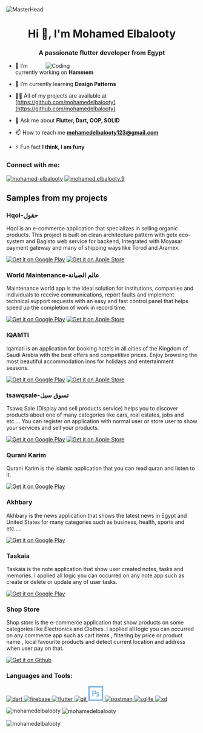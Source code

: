 ![MasterHead](https://1.bp.blogspot.com/-b6bxqJmHSBQ/YCF7iAb1e8I/AAAAAAAAQD4/bjVGymoEwg4HKkjQI04cj9LyYnHS4LhdQCLcBGAsYHQ/s0/new-curriculum-for-android-educators-social-v4.png)
<h1 align="center">Hi 👋, I'm Mohamed Elbalooty</h1>
<h3 align="center">A passionate flutter developer from Egypt</h3>
<img align= "right" alt= "Coding" width= "400" src= "https://miro.medium.com/max/1360/1*IRGHmiGsa16stedQvIaZfw.gif">

- 🔭 I’m currently working on **Hammem**

- 🌱 I’m currently learning **Design Patterns**

- 👨‍💻 All of my projects are available at [https://github.com/mohamedelbalooty](https://github.com/mohamedelbalooty)

- 💬 Ask me about **Flutter, Dart, OOP, SOLID**

- 📫 How to reach me **mohamedelbalooty123@gmail.com**

- ⚡ Fun fact **I think, I am funy**

<h3 align="left">Connect with me:</h3>
<p align="left">
<a href="https://linkedin.com/in/mohamed-elbalooty" target="blank"><img align="center" src="https://raw.githubusercontent.com/rahuldkjain/github-profile-readme-generator/master/src/images/icons/Social/linked-in-alt.svg" alt="mohamed-elbalooty" height="30" width="40" /></a>
<a href="https://fb.com/mohamed.elbalooty.9" target="blank"><img align="center" src="https://raw.githubusercontent.com/rahuldkjain/github-profile-readme-generator/master/src/images/icons/Social/facebook.svg" alt="mohamed.elbalooty.9" height="30" width="40" /></a>
</p>

<h2> Samples from my projects </h2>

### Hqol-حقول
Hqol is an e-commerce application that specializes in selling organic products. This project is built on
clean architecture pattern with getx eco-system and Bagisto web service for backend, Integrated with
Moyasar payment gateway and many of shipping ways like Torod and Aramex.

[<img src="https://user-images.githubusercontent.com/50374022/152713461-d367ec7a-687b-40ca-a881-30e49d69821c.png"
alt='Get it on Google Play'
height="50">](https://play.google.com/store/apps/details?id=com.salla.hqolsa) [<img src="https://1000logos.net/wp-content/uploads/2020/08/apple-app-store-logo.jpg"
alt='Get it on Apple Store'
height="50">](https://apps.apple.com/us/app/%D8%AD%D9%82%D9%88%D9%84-hqol/id1507396377)

### World Maintenance-عالم الصيانة
Maintenance world app is the ideal solution for institutions, companies and individuals to receive
communications, report faults and implement technical support requests with an easy and fast control
panel that helps speed up the completion of work in record time.

[<img src="https://user-images.githubusercontent.com/50374022/152713461-d367ec7a-687b-40ca-a881-30e49d69821c.png"
alt='Get it on Google Play'
height="50">](https://play.google.com/store/apps/details?id=com.alam_elsianah.alam_elsianah) [<img src="https://1000logos.net/wp-content/uploads/2020/08/apple-app-store-logo.jpg"
alt='Get it on Apple Store'
height="50">](https://apps.apple.com/us/app/maintenance-world-%D8%B9%D8%A7%D9%84%D9%85-%D8%A7%D9%84%D8%B5%D9%8A%D8%A7%D9%86%D8%A9/id1669008282?platform=iphone)

### IQAMTI
Iqamati is an application for booking hotels in all cities of the Kingdom of Saudi Arabia with the best offers
and competitive prices. Enjoy browsing the most beautiful accommodation inns for holidays and
entertainment seasons.

[<img src="https://user-images.githubusercontent.com/50374022/152713461-d367ec7a-687b-40ca-a881-30e49d69821c.png"
alt='Get it on Google Play'
height="50">](https://play.google.com/store/apps/details?id=com.iqamti_app) [<img src="https://1000logos.net/wp-content/uploads/2020/08/apple-app-store-logo.jpg"
alt='Get it on Apple Store'
height="50">](https://apps.apple.com/br/app/iqamti-%D8%A5%D9%82%D8%A7%D9%85%D8%AA%D9%8A/id1605716549?l=en)

### tsawqsale-تسوق سيل
Tsawq Sale (Display and sell products service) helps you to discover products about one of many
categories like cars, real estates, jobs and etc.... You can register on application with normal user or
store user to show your services and sell your products.

[<img src="https://user-images.githubusercontent.com/50374022/152713461-d367ec7a-687b-40ca-a881-30e49d69821c.png"
alt='Get it on Google Play'
height="50">](https://play.google.com/store/apps/details?id=com.tsawq.sale&hl=ar&gl=US&pli=1) [<img src="https://1000logos.net/wp-content/uploads/2020/08/apple-app-store-logo.jpg"
alt='Get it on Apple Store'
height="50">](https://apps.apple.com/qa/app/%D8%AA%D8%B3%D9%88%D9%82-%D8%B3%D9%8A%D9%84-tsawq-sale/id1588706334)

### Qurani Karim
Qurani Karim is the islamic application that you can read quran and listen to it.

[<img src="https://user-images.githubusercontent.com/50374022/152713461-d367ec7a-687b-40ca-a881-30e49d69821c.png"
alt='Get it on Google Play'
height="50">](https://play.google.com/store/apps/details?id=com.mohamedElbalooty.qurani_karim)

### Akhbary
Akhbary is the news application that shows the latest news in Egypt and United States for many categories such as business, health, sports and etc.....

[<img src="https://user-images.githubusercontent.com/50374022/152713461-d367ec7a-687b-40ca-a881-30e49d69821c.png"
alt='Get it on Google Play'
height="50">](https://play.google.com/store/apps/details?id=com.mohamedElbalooty.akhbary)

### Taskaia
Taskaia is the note application that show user created notes, tasks and memories.
I applied all logic you can occurred on any note app such as create or delete or update any of user tasks.

[<img src="https://user-images.githubusercontent.com/50374022/152713461-d367ec7a-687b-40ca-a881-30e49d69821c.png"
alt='Get it on Google Play'
height="50">](https://play.google.com/store/apps/details?id=com.mohamedElbalooty.taskaia)

### Shop Store
Shop store is the e-commerce application that show products on some categories like Electronics and Clothes. I applied all logic you can occurred on any commerce app such as cart items , filtering by price or product name , local favourite products and detect current location and address when user pay on that.

[<img src="https://miro.medium.com/max/4000/1*8HHpgXJkc6jQSiNT42EiBg.png"
alt='Get it on Github'
height="50">](https://github.com/mohamedelbalooty/shop_store)

<h3 align="left">Languages and Tools:</h3>
<p align="left"> <a href="https://dart.dev" target="_blank" rel="noreferrer"> <img src="https://www.vectorlogo.zone/logos/dartlang/dartlang-icon.svg" alt="dart" width="40" height="40"/> </a> <a href="https://firebase.google.com/" target="_blank" rel="noreferrer"> <img src="https://www.vectorlogo.zone/logos/firebase/firebase-icon.svg" alt="firebase" width="40" height="40"/> </a> <a href="https://flutter.dev" target="_blank" rel="noreferrer"> <img src="https://www.vectorlogo.zone/logos/flutterio/flutterio-icon.svg" alt="flutter" width="40" height="40"/> </a> <a href="https://git-scm.com/" target="_blank" rel="noreferrer"> <img src="https://www.vectorlogo.zone/logos/git-scm/git-scm-icon.svg" alt="git" width="40" height="40"/> </a> <a href="https://www.photoshop.com/en" target="_blank" rel="noreferrer"> <img src="https://raw.githubusercontent.com/devicons/devicon/master/icons/photoshop/photoshop-line.svg" alt="photoshop" width="40" height="40"/> </a> <a href="https://postman.com" target="_blank" rel="noreferrer"> <img src="https://www.vectorlogo.zone/logos/getpostman/getpostman-icon.svg" alt="postman" width="40" height="40"/> </a> <a href="https://www.sqlite.org/" target="_blank" rel="noreferrer"> <img src="https://www.vectorlogo.zone/logos/sqlite/sqlite-icon.svg" alt="sqlite" width="40" height="40"/> </a> <a href="https://www.adobe.com/products/xd.html" target="_blank" rel="noreferrer"> <img src="https://cdn.worldvectorlogo.com/logos/adobe-xd.svg" alt="xd" width="40" height="40"/> </a> </p>

<p><img align="left" src="https://github-readme-stats.vercel.app/api/top-langs?username=mohamedelbalooty&show_icons=true&locale=en&layout=compact" alt="mohamedelbalooty" /></p>

<p>&nbsp;<img align="center" src="https://github-readme-stats.vercel.app/api?username=mohamedelbalooty&show_icons=true&locale=en" alt="mohamedelbalooty" /></p>

<p><img align="center" src="https://github-readme-streak-stats.herokuapp.com/?user=mohamedelbalooty&" alt="mohamedelbalooty" /></p>

